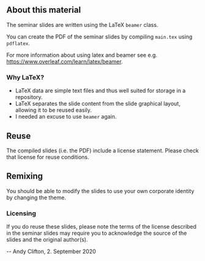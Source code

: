 ## About this material
The seminar slides are written using the LaTeX `beamer` class.

You can create the PDF of the seminar slides by compiling `main.tex` using `pdflatex`.

For more information about using latex and beamer see e.g. https://www.overleaf.com/learn/latex/beamer.

### Why LaTeX?
- LaTeX data are simple text files and thus well suited for storage in a repository.
- LaTeX separates the slide content from the slide graphical layout, allowing it to be reused easily.
- I needed an excuse to use `beamer` again.

## Reuse
The compiled slides (i.e. the PDF) include a license statement. Please check that license for reuse conditions.

## Remixing
You should be able to modify the slides to use your own corporate identity by changing the theme.

### Licensing
If you do reuse these slides, please note the terms of the license described in the seminar slides may require you to acknowledge the source of the slides and the original author(s).

-- Andy Clifton, 2. September 2020